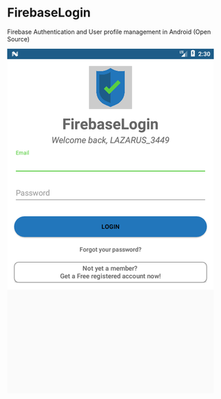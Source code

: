 # FirebaseLogin
Firebase Authentication and User profile management in Android (Open Source)

![alt text](https://github.com/Lazarus118/FirebaseLogin/blob/master/resources/Screenshot_1.png?raw=true)

